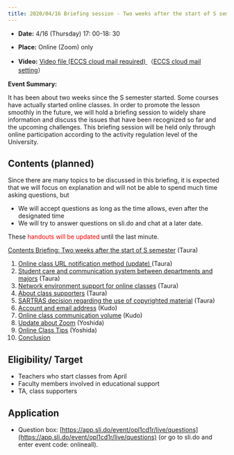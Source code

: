 ```yaml
---
title: 2020/04/16 Briefing session - Two weeks after the start of S semester
---
```


* **Date:** 4/16 (Thursday) 17: 00-18: 30

* **Place:** Online (Zoom) only

* **Video:** <a href="https://drive.google.com/file/d/1Cv-01to0m5svwjhUV7kIt9vZUXOUdg42/view?usp=sharing">Video file (ECCS cloud mail required) </a>（<a href="https://hwb.ecc.u-tokyo.ac.jp/wp/literacy/email/initialize/" target="_blank">ECCS cloud mail setting</a>）  

**Event Summary:**

It has been about two weeks since the S semester started. Some courses have actually started online classes. In order to promote the lesson smoothly in the future, we will hold a briefing session to widely share information and discuss the issues that have been recognized so far and the upcoming challenges. This briefing session will be held only through online participation according to the activity regulation level of the University.

## Contents (planned)

Since there are many topics to be discussed in this briefing, it is expected that we will focus on explanation and will not be able to spend much time asking questions, but
  * We will accept questions as long as the time allows, even after the designated time
  * We will try to answer questions on sli.do and chat at a later date.

These <font color="red">handouts will be updated</font> until the last minute.

[Contents Briefing: Two weeks after the start of S semester](00-index.pdf) (Taura)

1. [Online class URL notification method (update) ](01-URL-notification.pdf) (Taura)
1. [Student care and communication system between departments and majors](02-care.pdf) (Taura)
1. [Network environment support for online classes](03-net.pdf) (Taura)
1. [About class supporters](04-supporters.pdf) (Taura)
1. [SARTRAS decision regarding the use of copyrighted material](05-SARTRAS.pdf) (Taura)
1. [Account and email address](06-Accounts.pdf) (Kudo)
1. [Online class communication volume](07-Traffic.pdf) (Kudo)
1. [Update about Zoom](08-Zoom.pdf) (Yoshida)
1. [Online Class Tips](09-Tips.pdf) (Yoshida)
1. [Conclusion](10.pdf)

## Eligibility/ Target
* Teachers who start classes from April
* Faculty members involved in educational support
* TA, class supporters

## Application

* Question box: [https://app.sli.do/event/opl1cd1r/live/questions](https://app.sli.do/event/opl1cd1r/live/questions) (or go to sli.do and enter event code: onlineall).
